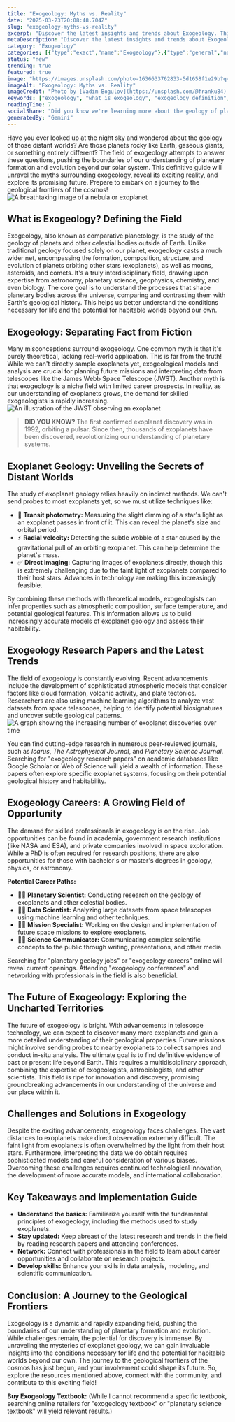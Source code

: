 ```yaml
---
title: "Exogeology: Myths vs. Reality"
date: "2025-03-23T20:08:48.704Z"
slug: "exogeology-myths-vs-reality"
excerpt: "Discover the latest insights and trends about Exogeology. This comprehensive guide covers everything you need to know about Exogeology in 2025."
metaDescription: "Discover the latest insights and trends about Exogeology. This comprehensive guide covers everything you need to know about Exogeology in 2025."
category: "Exogeology"
categories: [{"type":"exact","name":"Exogeology"},{"type":"general","name":"Space Science"},{"type":"medium","name":"Planetary Science"},{"type":"specific","name":"Remote Sensing"},{"type":"niche","name":"Spectral Analysis"}]
status: "new"
trending: true
featured: true
image: "https://images.unsplash.com/photo-1636633762833-5d1658f1e29b?q=85&w=1200&fit=max&fm=webp&auto=compress"
imageAlt: "Exogeology: Myths vs. Reality"
imageCredit: "Photo by [Vadim Bogulov](https://unsplash.com/@franku84) on Unsplash"
keywords: ["exogeology", "what is exogeology", "exogeology definition", "planetary geology jobs", "exogeology research papers", "buy exogeology textbook", "exogeology careers", "exoplanet geology", "future of exogeology", "exogeology conferences"]
readingTime: 7
socialShare: "Did you know we're learning more about the geology of planets outside our solar system than we once thought possible? Exogeology is rewriting our understanding of planetary formation and the potential for life beyond Earth."
generatedBy: "Gemini"
---
```




Have you ever looked up at the night sky and wondered about the geology of those distant worlds?  Are those planets rocky like Earth, gaseous giants, or something entirely different?  The field of exogeology attempts to answer these questions, pushing the boundaries of our understanding of planetary formation and evolution beyond our solar system.  This definitive guide will unravel the myths surrounding exogeology, reveal its exciting reality, and explore its promising future.  Prepare to embark on a journey to the geological frontiers of the cosmos! ![A breathtaking image of a nebula or exoplanet](https://images.unsplash.com/photo-1451187580459-43490279c0fa?q=85&w=1200&fit=max&fm=webp&auto=compress)

## What is Exogeology? Defining the Field

Exogeology, also known as comparative planetology, is the study of the geology of planets and other celestial bodies outside of Earth.  Unlike traditional geology focused solely on our planet, exogeology casts a much wider net, encompassing the formation, composition, structure, and evolution of planets orbiting other stars (exoplanets), as well as moons, asteroids, and comets.  It's a truly interdisciplinary field, drawing upon expertise from astronomy, planetary science, geophysics, chemistry, and even biology.  The core goal is to understand the processes that shape planetary bodies across the universe, comparing and contrasting them with Earth's geological history.  This helps us better understand the conditions necessary for life and the potential for habitable worlds beyond our own.

## Exogeology: Separating Fact from Fiction

Many misconceptions surround exogeology.  One common myth is that it's purely theoretical, lacking real-world application.  This is far from the truth!  While we can't directly sample exoplanets yet, exogeological models and analysis are crucial for planning future missions and interpreting data from telescopes like the James Webb Space Telescope (JWST).  Another myth is that exogeology is a niche field with limited career prospects.  In reality, as our understanding of exoplanets grows, the demand for skilled exogeologists is rapidly increasing. ![An illustration of the JWST observing an exoplanet](https://images.unsplash.com/photo-1484417894907-623942c8ee29?q=85&w=1200&fit=max&fm=webp&auto=compress)

> **DID YOU KNOW?** The first confirmed exoplanet discovery was in 1992, orbiting a pulsar.  Since then, thousands of exoplanets have been discovered, revolutionizing our understanding of planetary systems.

## Exoplanet Geology: Unveiling the Secrets of Distant Worlds

The study of exoplanet geology relies heavily on indirect methods.  We can't send probes to most exoplanets yet, so we must utilize techniques like:

* 🔑 **Transit photometry:** Measuring the slight dimming of a star's light as an exoplanet passes in front of it. This can reveal the planet's size and orbital period.
* ⚡ **Radial velocity:** Detecting the subtle wobble of a star caused by the gravitational pull of an orbiting exoplanet. This can help determine the planet's mass.
* ✅ **Direct imaging:**  Capturing images of exoplanets directly, though this is extremely challenging due to the faint light of exoplanets compared to their host stars.  Advances in technology are making this increasingly feasible.

By combining these methods with theoretical models, exogeologists can infer properties such as atmospheric composition, surface temperature, and potential geological features. This information allows us to build increasingly accurate models of exoplanet geology and assess their habitability.

## Exogeology Research Papers and the Latest Trends

The field of exogeology is constantly evolving.  Recent advancements include the development of sophisticated atmospheric models that consider factors like cloud formation, volcanic activity, and plate tectonics.  Researchers are also using machine learning algorithms to analyze vast datasets from space telescopes, helping to identify potential biosignatures and uncover subtle geological patterns. ![A graph showing the increasing number of exoplanet discoveries over time](https://images.unsplash.com/photo-1517976487492-5750f3195933?q=85&w=1200&fit=max&fm=webp&auto=compress)

You can find cutting-edge research in numerous peer-reviewed journals, such as *Icarus*, *The Astrophysical Journal*, and *Planetary Science Journal*.  Searching for "exogeology research papers" on academic databases like Google Scholar or Web of Science will yield a wealth of information.  These papers often explore specific exoplanet systems, focusing on their potential geological history and habitability.

##  Exogeology Careers: A Growing Field of Opportunity

The demand for skilled professionals in exogeology is on the rise.  Job opportunities can be found in academia, government research institutions (like NASA and ESA), and private companies involved in space exploration.  While a PhD is often required for research positions, there are also opportunities for those with bachelor's or master's degrees in geology, physics, or astronomy.

**Potential Career Paths:**

* 🧑‍🔬 **Planetary Scientist:** Conducting research on the geology of exoplanets and other celestial bodies.
* 👩‍💻 **Data Scientist:** Analyzing large datasets from space telescopes using machine learning and other techniques.
* 👨‍🚀 **Mission Specialist:** Working on the design and implementation of future space missions to explore exoplanets.
* 👩‍💼 **Science Communicator:** Communicating complex scientific concepts to the public through writing, presentations, and other media.

Searching for "planetary geology jobs" or "exogeology careers" online will reveal current openings.  Attending "exogeology conferences" and networking with professionals in the field is also beneficial.

## The Future of Exogeology: Exploring the Uncharted Territories

The future of exogeology is bright.  With advancements in telescope technology, we can expect to discover many more exoplanets and gain a more detailed understanding of their geological properties.  Future missions might involve sending probes to nearby exoplanets to collect samples and conduct in-situ analysis.  The ultimate goal is to find definitive evidence of past or present life beyond Earth.  This requires a multidisciplinary approach, combining the expertise of exogeologists, astrobiologists, and other scientists.  This field is ripe for innovation and discovery, promising groundbreaking advancements in our understanding of the universe and our place within it. 

##  Challenges and Solutions in Exogeology

Despite the exciting advancements, exogeology faces challenges.  The vast distances to exoplanets make direct observation extremely difficult.  The faint light from exoplanets is often overwhelmed by the light from their host stars.  Furthermore, interpreting the data we do obtain requires sophisticated models and careful consideration of various biases.  Overcoming these challenges requires continued technological innovation, the development of more accurate models, and international collaboration.

## Key Takeaways and Implementation Guide

* **Understand the basics:** Familiarize yourself with the fundamental principles of exogeology, including the methods used to study exoplanets.
* **Stay updated:** Keep abreast of the latest research and trends in the field by reading research papers and attending conferences.
* **Network:** Connect with professionals in the field to learn about career opportunities and collaborate on research projects.
* **Develop skills:** Enhance your skills in data analysis, modeling, and scientific communication.

## Conclusion:  A Journey to the Geological Frontiers

Exogeology is a dynamic and rapidly expanding field, pushing the boundaries of our understanding of planetary formation and evolution.  While challenges remain, the potential for discovery is immense.  By unraveling the mysteries of exoplanet geology, we can gain invaluable insights into the conditions necessary for life and the potential for habitable worlds beyond our own.  The journey to the geological frontiers of the cosmos has just begun, and your involvement could shape its future.  So, explore the resources mentioned above, connect with the community, and contribute to this exciting field!

**Buy Exogeology Textbook:** (While I cannot recommend a specific textbook, searching online retailers for "exogeology textbook" or "planetary science textbook" will yield relevant results.)
